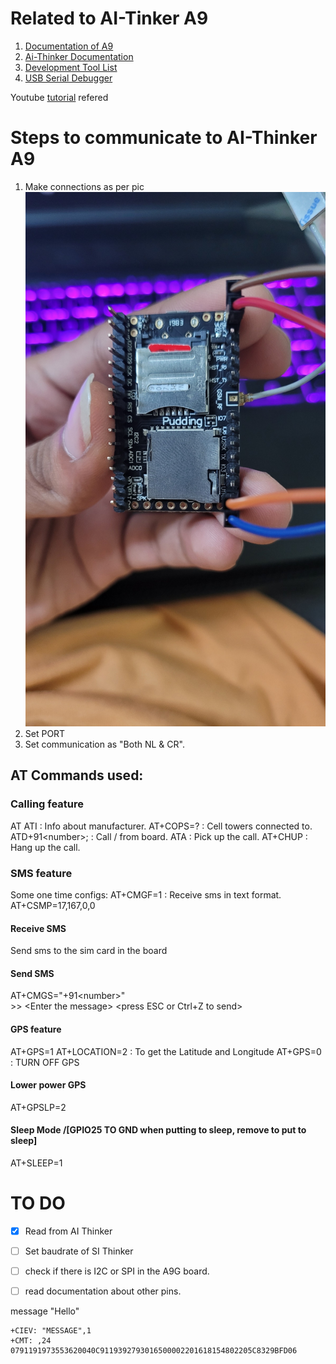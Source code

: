 # Related to AI-Tinker A9
1. [Documentation of A9](https://ai-thinker-open.github.io/GPRS_C_SDK_DOC/en/hardware/a9.html)
2. [Ai-Thinker Documentation](https://docs.ai-thinker.com/en/gprs)
3. [Development Tool List](https://docs.ai-thinker.com/en/%E5%BC%80%E5%8F%91%E5%B7%A5)
4. [USB Serial Debugger](https://docs.ai-thinker.com/en/%E5%BC%80%E5%8F%91%E5%B7%A5)

Youtube [tutorial](https://www.youtube.com/watch?v=Yi5dgZBiq7g) refered

# Steps to communicate to AI-Thinker A9
1. Make connections as per pic ![connections](https://github.com/himanshubhatia2910/StepSafe-WomenSafety/blob/master/Arduino/images/connections/connections.jpg)
2. Set PORT 
3. Set communication as "Both NL & CR".

## AT Commands used:
### Calling feature
AT
ATI : Info about manufacturer.
AT+COPS=? : Cell towers connected to.
ATD+91\<number>; : Call /<number/> from board.
ATA : Pick up the call.
AT+CHUP : Hang up the call.
### SMS feature
Some one time configs:
AT+CMGF=1 : Receive sms in text format.
AT+CSMP=17,167,0,0 

#### Receive SMS
Send sms to the sim card in the board
#### Send SMS
AT+CMGS="+91\<number>" <br>
\>> \<Enter the message> 
\<press ESC or Ctrl+Z to send>

#### GPS feature
AT+GPS=1
AT+LOCATION=2 : To get the Latitude and Longitude
AT+GPS=0 : TURN OFF GPS
#### Lower power GPS
AT+GPSLP=2

#### Sleep Mode /[GPIO25 TO GND when putting to sleep, remove to put to sleep]
AT+SLEEP=1

# TO DO
- [x] Read from AI Thinker
- [ ] Set baudrate of SI Thinker
- [ ] check if there is I2C or SPI in the A9G board.
- [ ] read documentation about other pins.


message "Hello"
```
+CIEV: "MESSAGE",1
+CMT: ,24
0791191973553620040C9119392793016500002201618154802205C8329BFD06
```
